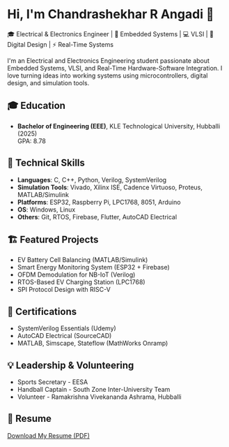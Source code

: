

# Hi, I'm Chandrashekhar R Angadi 🚀
🎓 Electrical &amp; Electronics Engineer | 🔧 Embedded Systems | 💻 VLSI | 📡 Digital Design | ⚡ Real-Time Systems

I'm an Electrical and Electronics Engineering student passionate about Embedded Systems, VLSI, and Real-Time Hardware-Software Integration. I love turning ideas into working systems using microcontrollers, digital design, and simulation tools.

## 🎓 Education
- **Bachelor of Engineering (EEE)**, KLE Technological University, Hubballi (2025)  
  GPA: 8.78

## 🚀 Technical Skills
- **Languages**: C, C++, Python, Verilog, SystemVerilog
- **Simulation Tools**: Vivado, Xilinx ISE, Cadence Virtuoso, Proteus, MATLAB/Simulink
- **Platforms**: ESP32, Raspberry Pi, LPC1768, 8051, Arduino
- **OS**: Windows, Linux
- **Others**: Git, RTOS, Firebase, Flutter, AutoCAD Electrical

## 🏗️ Featured Projects
- EV Battery Cell Balancing (MATLAB/Simulink)
- Smart Energy Monitoring System (ESP32 + Firebase)
- OFDM Demodulation for NB-IoT (Verilog)
- RTOS-Based EV Charging Station (LPC1768)
- SPI Protocol Design with RISC-V

## 📜 Certifications
- SystemVerilog Essentials (Udemy)
- AutoCAD Electrical (SourceCAD)
- MATLAB, Simscape, Stateflow (MathWorks Onramp)

## 💡 Leadership & Volunteering
- Sports Secretary - EESA
- Handball Captain - South Zone Inter-University Team
- Volunteer - Ramakrishna Vivekananda Ashrama, Hubballi

## 📄 Resume
[Download My Resume (PDF)](https://github.com/YOUR_USERNAME/resume/blob/main/CHANDRASHEKHAR_R_ANGADI_RESUME.pdf)
